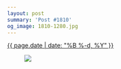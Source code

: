 ```yaml
---
layout: post
summary: 'Post #1810'
og_image: 1810-1280.jpg
---
```


<div class="post">
 <time>
  <a href="/1810">
   {{ page.date | date: "%B %-d, %Y" }}
  </a>
 </time>
 <a href="/1810">
  <figure data-taken="9/23/2023">
   <img sizes="(min-width: 700px) 50vw, calc(100vw - 2rem)" src="{{ site.assets_url }}/1810-640.jpg" srcset="{{ site.assets_url }}/1810-320.jpg 320w, {{ site.assets_url }}/1810-640.jpg 640w, {{ site.assets_url }}/1810-960.jpg 960w, {{ site.assets_url }}/1810-1280.jpg 1280w"/>
  </figure>
 </a>
</div>
